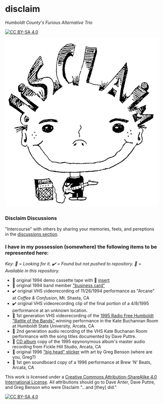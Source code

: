 # disclaim
_Humboldt County's Furious Alternative Trio_

[![CC BY-SA 4.0][cc-by-sa-shield]][cc-by-sa]

![big-head][big-head]

### Disclaim Discussions
"Intercourse" with others by sharing your memories, feels, and pereptions in the [discussions section](https://github.com/iLPdev/disclaim/discussions). 

### I have in my possession (somewhere) the following items to be represented here:
_Key: 👀 = Looking for it. ✔️ = Found but not pushed to repository. 🏁 = Available in this repository._

* 👀 original 1994 demo cassette tape with 🏁 [insert](https://github.com/iLPdev/disclaim/blob/main/diSCLAiM_tapecover.gif)
* 🏁 original 1994 band member ["business card"](https://github.com/iLPdev/disclaim/blob/main/diSCLAiM_business_card.jpg)
* ✔️ original VHS videorecording of 11/26/1994 performance as "Arcane" at _Coffee & Confusion_, Mt. Shasta, CA
* ✔️ original VHS videorecording clip of the final portion of a 4/8/1995 performance at an unknown location.
* 🏁 1st generation VHS videorecording of the [1995 Radio Free Humboldt "Battle of the Bands"](https://github.com/iLPdev/disclaim/tree/main/video/VHS/raw/1995%20-%20Kate%20Buchanan%20Room) winning performance in the Kate Buchannan Room at Humboldt State University, Arcata, CA
* 👀 2nd generation audio recording of the VHS Kate Buchanan Room performance with the song titles documented by Dave Puttre.
* 🏁 [CD album](https://github.com/iLPdev/disclaim/tree/main/audio/CD/raw) copy of the 1995 epynonymous album's master audio recording from Fickle Hill Studio, Arcata, CA
* 🏁 original 1996 ["big head" sticker](https://github.com/iLPdev/disclaim/blob/main/diSCLAiM_sticker_full.jpg) with art by Greg Benson (where are you, Greg?)
* 👀 1st gen soundboard copy of a 1996 performance at Brew 'N' Beats, Arcata, CA

This work is licensed under a
[Creative Commons Attribution-ShareAlike 4.0 International License][cc-by-sa]. All attributions should go to Dave Anter, Dave Puttre, and Greg Benson who were Disclaim "...and [they] did."

[![CC BY-SA 4.0][cc-by-sa-image]][cc-by-sa]

[big-head]: https://github.com/iLPdev/disclaim/blob/main/images/diSCLAiM_sticker_full.jpg
[cc-by-sa]: http://creativecommons.org/licenses/by-sa/4.0/
[cc-by-sa-image]: https://licensebuttons.net/l/by-sa/4.0/88x31.png
[cc-by-sa-shield]: https://img.shields.io/badge/License-CC%20BY--SA%204.0-lightgrey.svg
